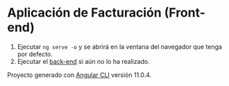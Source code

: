 # Aplicación de Facturación (Front-end)

1. Ejecutar `ng serve -o` y se abrirá en la ventana del navegador que tenga por defecto.
2. Ejecutar el [back-end](https://github.com/jorge228/billing-back-api) si aún no lo ha realizado.

Proyecto generado con [Angular CLI](https://github.com/angular/angular-cli) versión 11.0.4.
